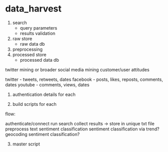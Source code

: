 data_harvest
============

1. search
	- query parameters
	- results validation
2. raw store
	- raw data db
3. preprocessing
4. processed store
	- processed data db



twitter mining
or broader social media mining customer/user attitudes

twitter - tweets, retweets, dates
facebook - posts, likes, reposts, comments, dates
youtube - comments, views, dates

1. authentication details for each

2. build scripts for each

flow:

authenticate/connect
run search
collect results -> store in unique txt file
preprocess text
sentiment classification
sentiment classification via trend?
geocoding sentiment classification?


3. master script





